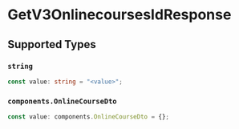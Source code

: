 # GetV3OnlinecoursesIdResponse


## Supported Types

### `string`

```typescript
const value: string = "<value>";
```

### `components.OnlineCourseDto`

```typescript
const value: components.OnlineCourseDto = {};
```

